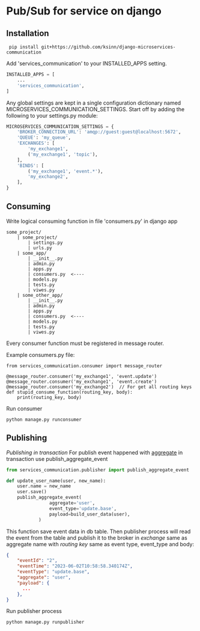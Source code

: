 Pub/Sub for service on django
=======================

Installation
-----------------
```commandline
 pip install git+https://github.com/ksinn/django-microservices-communication
```

Add 'services_communication' to your INSTALLED_APPS setting.
```python
INSTALLED_APPS = [
    ...
    'services_communication',
]
```

Any global settings are kept in a single configuration dictionary named MICROSERVICES_COMMUNICATION_SETTINGS. Start off by adding the following to your settings.py module:
```python
MICROSERVICES_COMMUNICATION_SETTINGS = {
    'BROKER_CONNECTION_URL': 'amqp://guest:guest@localhost:5672',
    'QUEUE': 'my_queue',
    'EXCHANGES': [
        'my_exchange1',
        ('my_exchange1', 'topic'),
    ],
    'BINDS': [
        ('my_exchange1', 'event.*'),
        'my_exchange2',
    ],
}
```


Consuming
----------------
Write logical consuming function in file 'consumers.py' in django app
```
some_project/
    | some_project/
        | settings.py
        | urls.py
    | some_app/
        | __init__.py
        | admin.py
        | apps.py
        | consumers.py  <---- 
        | models.py
        | tests.py
        | viwes.py
    | some_other_app/
        | __init__.py
        | admin.py
        | apps.py
        | consumers.py  <----
        | models.py
        | tests.py
        | viwes.py
```

Every consumer function must be registered in message router.

Example  consumers.py file:
```
from services_communication.consumer import message_router

@message_router.consumer('my_exchange1', 'event.update')
@message_router.consumer('my_exchange1', 'event.create')
@message_router.consumer('my_exchange2')  // For get all routing keys
def stupid_consume_function(routing_key, body):
    print(routing_key, body)
```

Run consumer
```commandline
python manage.py runconsumer
```

Publishing
--------------

*Publishing in transaction*
For publish event happened with [aggregate](https://microservices.io/patterns/data/aggregate.html) in transaction use publish_aggregate_event
```python
from services_communication.publisher import publish_aggregate_event

def update_user_name(user, new_name):
    user.name = new_name
    user.save()
    publish_aggregate_event(
                aggregate='user',
                event_type='update.base',
                payload=build_user_data(user),
            )
```

This function save event data in db table. 
Then publisher process will read the event from the table and publish it to the broker in _exchange_ same as aggregate name with _routing key_ same as event type,
                event_type and body:
```json
{
    "eventId": "2",
    "eventTime": "2023-06-02T10:58:58.340174Z",
    "eventType": "update.base",
    "aggregate": "user",
    "payload": {
      ...
    },
}
```


Run publisher process
```commandline
python manage.py runpublisher
```
